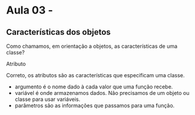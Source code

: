 # Aula 03 -

## **Características dos objetos**

Como chamamos, em orientação a objetos, as características de uma classe?

Atributo

Correto, os atributos são as características que especificam uma classe.

- argumento é o nome dado à cada valor que uma função recebe.
- variável é onde armazenamos dados. Não precisamos de um objeto ou classe para usar variáveis.
- parâmetros são as informações que passamos para uma função.